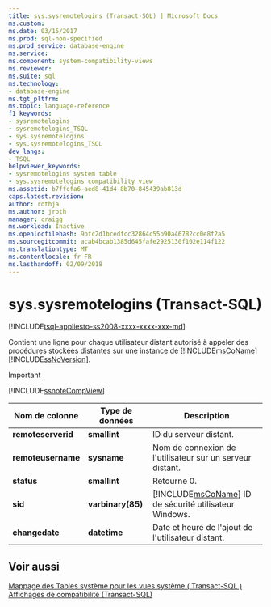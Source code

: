 ```yaml
---
title: sys.sysremotelogins (Transact-SQL) | Microsoft Docs
ms.custom: 
ms.date: 03/15/2017
ms.prod: sql-non-specified
ms.prod_service: database-engine
ms.service: 
ms.component: system-compatibility-views
ms.reviewer: 
ms.suite: sql
ms.technology:
- database-engine
ms.tgt_pltfrm: 
ms.topic: language-reference
f1_keywords:
- sysremotelogins
- sysremotelogins_TSQL
- sys.sysremotelogins
- sys.sysremotelogins_TSQL
dev_langs:
- TSQL
helpviewer_keywords:
- sysremotelogins system table
- sys.sysremotelogins compatibility view
ms.assetid: b7ffcfa6-aed8-41d4-8b70-845439ab813d
caps.latest.revision: 
author: rothja
ms.author: jroth
manager: craigg
ms.workload: Inactive
ms.openlocfilehash: 9bfc2d1bcedfcc32864c55b90a46782cc0e8f2a5
ms.sourcegitcommit: acab4bcab1385d645fafe2925130f102e114f122
ms.translationtype: MT
ms.contentlocale: fr-FR
ms.lasthandoff: 02/09/2018
---
```

# <a name="syssysremotelogins-transact-sql"></a>sys.sysremotelogins (Transact-SQL)
[!INCLUDE[tsql-appliesto-ss2008-xxxx-xxxx-xxx-md](../../includes/tsql-appliesto-ss2008-xxxx-xxxx-xxx-md.md)]

  Contient une ligne pour chaque utilisateur distant autorisé à appeler des procédures stockées distantes sur une instance de [!INCLUDE[msCoName](../../includes/msconame-md.md)] [!INCLUDE[ssNoVersion](../../includes/ssnoversion-md.md)].  
  
> [!IMPORTANT]  
>  [!INCLUDE[ssnoteCompView](../../includes/ssnotecompview-md.md)]  
  
|Nom de colonne|Type de données| Description|  
|-----------------|---------------|-----------------|  
|**remoteserverid**|**smallint**|ID du serveur distant.|  
|**remoteusername**|**sysname**|Nom de connexion de l'utilisateur sur un serveur distant.|  
|**status**|**smallint**|Retourne 0.|  
|**sid**|**varbinary(85)**|[!INCLUDE[msCoName](../../includes/msconame-md.md)] ID de sécurité utilisateur Windows.|  
|**changedate**|**datetime**|Date et heure de l'ajout de l'utilisateur distant.|  
  
## <a name="see-also"></a>Voir aussi  
 [Mappage des Tables système pour les vues système &#40; Transact-SQL &#41;](../../relational-databases/system-tables/mapping-system-tables-to-system-views-transact-sql.md)   
 [Affichages de compatibilité &#40;Transact-SQL&#41;](~/relational-databases/system-compatibility-views/system-compatibility-views-transact-sql.md)  
  
  
